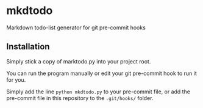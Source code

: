 mkdtodo
=======

Markdown todo-list generator for git pre-commit hooks

## Installation

Simply stick a copy of marktodo.py into your project root.

You can run the program manually or edit your git pre-commit
hook to run it for you.

Simply add the line `python mkdtodo.py` to your pre-commit file,
or add the pre-commit file in this repository to the `.git/hooks/`
folder.
